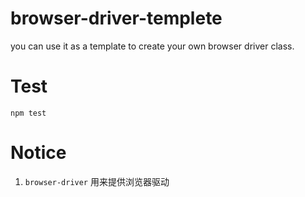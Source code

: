 # browser-driver-templete
you can use it as a template to create your own browser driver class.

# Test
```
npm test
```

# Notice
1. `browser-driver` 用来提供浏览器驱动
